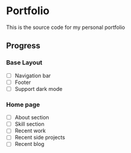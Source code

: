 # Portfolio

This is the source code for my personal portfolio

## Progress

### Base Layout

- [ ] Navigation bar
- [ ] Footer
- [ ] Support dark mode

### Home page

- [ ] About section
- [ ] Skill section
- [ ] Recent work
- [ ] Recent side projects
- [ ] Recent blog

